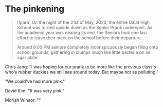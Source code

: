 # The pinkening
> [!para]
> On the night of the 21st of May, 2023, the entire Dalat High School was turned upside down as the Senior Prank underwent. As the academic year was nearing its end, the Seniors took one last effort to leave their mark on the school before their departure.
> 
> Around 8:00 PM seniors completely inconspicuously began filing onto school grounds, gathering in clumps much like little bacteria on an agar plate.


Chris Jang: "I was hoping for our prank to be more like the previous class's who's rubber duckies we still see around today. But maybe not as polluting."

"We could've had more pink."

David Kim: "It was very pink."

Moriah Winsor: ""